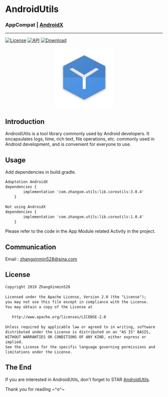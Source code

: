 # AndroidUtils


### AppCompat | [AndroidX][androidx]

---
[![License](https://img.shields.io/badge/License%20-Apache%202-337ab7.svg)](https://www.apache.org/licenses/LICENSE-2.0)
[![API](https://img.shields.io/badge/API-19%2B-brightgreen.svg?style=flat)](https://android-arsenal.com/api?level=19)
[ ![Download](https://api.bintray.com/packages/zhangxinmin528/AndroidUtils/AndroidUtils/images/download.svg) ](https://bintray.com/zhangxinmin528/AndroidUtils/AndroidUtils/_latestVersion)

<p align="center">
  <img alt="logo" src="https://github.com/ZhangXinmin528/AndroidUtils/blob/master/app/src/main/assets/ic_launcher.png"/>
</p>

Introduction
---
AndroidUtils is a tool library commonly used by Android developers. It encapsulates logs, time, rich text, file operations, etc. commonly used in Android development, and is convenient for everyone to use.

Usage
---

Add dependencies in build.gradle.


	Adaptation AndroidX
    dependencies {
    		implementation 'com.zhangxm.utils:lib.coreutils:3.0.4'
    	}
    	
    Not using AndroidX
    dependencies {
    		implementation 'com.zhangxm.utils:lib.coreutils:1.0.4'
    	}

Please refer to the code in the App Module related Activity in the project.

Communication
---
Email : zhangxinmin528@sina.com

License
---

    Copyright 2019 ZhangXinmin528

    Licensed under the Apache License, Version 2.0 (the "License");
    you may not use this file except in compliance with the License.
    You may obtain a copy of the License at

       http://www.apache.org/licenses/LICENSE-2.0

    Unless required by applicable law or agreed to in writing, software
    distributed under the License is distributed on an "AS IS" BASIS,
    WITHOUT WARRANTIES OR CONDITIONS OF ANY KIND, either express or implied.
    See the License for the specific language governing permissions and
    limitations under the License.


The End
---
If you are interested in AndroidUtils, don't forget to STAR [AndroidUtils](https://github.com/ZhangXinmin528/AndroidUtils).

Thank you for reading ~^o^~


[appCompat]: https://github.com/ZhangXinmin528/AndroidUtils/blob/master/README.md
[androidx]: https://github.com/ZhangXinmin528/AndroidUtils/blob/androidX/README.md